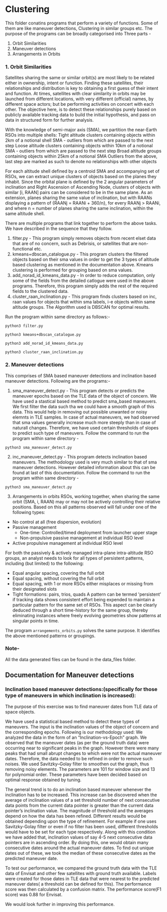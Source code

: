 # Clustering

This folder conatins programs that perform a variety of functions. Some of them are like maneuver detections, Clustering in similar groups etc.
The purpose of the programs can be broadly categorised into Three parts - 
1. Orbit Similarities
2. Maneuver detections
3. Arrangements in Orbits

### 1. Orbit Similarities
Satellites sharing the same or similar orbit(s) are most likely to be related either in ownership, intent or function. Finding these satellites, their relationships and distribution is key to obtaining a first guess of their intent and function. At times, satellites with clear similarity in orbits may be launched from different locations, with very different (official) names, by different space actors; but be performing activities on concert with each other. The objective here, is to detect these relationships purely based on publicly available tracking data to build the initial hypothesis, and pass on data in structured form for further analysis.

With the knowledge of semi-major axis (SMA), we partition the near-Earth RSOs into multiple shells:
Tight altitude clusters containing objects within 2km of a notional shell SMA - outliers from which are passed to the next step
Loose altitude clusters containing objects within 10km of a notional SMA - outliers from which are passed to the next step
Broad altitude groups containing objects within 25km of a notional SMA
Outliers from the above, last step are marked as such to denote no relationships with other objects

For each altitude shell defined by a centroid SMA and accompanying set of RSOs, we can extract unique clusters of objects based on the planes they inhabit. Since the orbital plane is defined by the 2 angular parameters of inclination and Right Ascension of Ascending Node, clusters of objects with similar [i, RAAN] pairs can be considered to be in the same plane. As an extension, planes sharing the same value of inclination, but with RAANs displaying a pattern of {RAANj = RAANi + 360/n}, for every RAANj > RAANi, and where n = number of planes sharing the same inclination, within the same altitude shell.

There are multiple programs that link together to perform the above tasks. We have described in the sequence that they follow.
1. filter.py - This program simply removes objects from recent elset data that are of no concern, such as Debrisis, or satellites that are non-functional etc.
2. kmeans+dbscan_catalogue.py - This program clusters the filtered objects based on their sma values in order to get the 3 types of altitude based clustering as mentioned in the documentation above. Kmeans clustering is performed for grouping based on sma values.
3. add_norad_id_kmeans_data.py - In order to reduce computation, only some of the fields from the detailed catlogue were used in the above programs. Therefore, this program simply adds the rest of the required fields to the clustered data.
4. cluster_raan_inclination.py - This program finds clusters based on inc, raan values for objects that within sma labels, i-e objects within same altitude groups. The Algorithm used is DBSCAN for optimal results.

Run the program within same directory as follows:- 
```
python3 filter.py
```
```
python3 kmeans+dbscan_catalogue.py
```
```
python3 add_norad_id_kmeans_data.py
```
```
python3 cluster_raan_inclination.py
```
### 2. Maneuver detections
This comprises of SMA based maneuver detections and inclination based maneuver detections. Following are the programs:-
1. sma_maneuver_detect.py - This program detects or predicts the maneuver epochs based on the TLE data of the object of concern. We have used a stastical based method to predict sma_based maneuvers. We first filter the data such tha we could have a smooth graph of this data. This would help in removing out possible unwanted or noisy elemnts in TLE samples.
In case of actual maneuvers, we had observed that sma values generally increase much more steeply than in case of naturall changes. Therefore, we have used certain thresholds of slopes to predict such type of maneuvers.
Follow the command to run the program within same directory - 
```
python3 sma_maneuver_detect.py
```

2. inc_maneuver_detect.py - This program detects inclination based maneuvers. The methodology used is very much similar to that of sma maneuver detections. However detailed information about this can be found at last of this documentation.
Follow the command to run the program within same directory - 
```
python3 sma_maneuver_detect.py
```

3. Arrangements in orbits
RSOs, working together, when sharing the same orbit (SMA, i, RAAN) may or may not be actively controlling their relative positions. Based on this all patterns observed will fall under one of the following types:
- No control at all (free dispersion, evolution)
- Passive management
  - One-time: Controlled/timed deployment from launcher upper stage
  - Non-propulsive passive management at individual RSO level
- Active propulsive management at individual RSO level

For both the passively & actively managed intra-plane intra-altitude RSO groups, an analyst needs to look for all types of persistent patterns, including (but limited) to the following:
- Equal angular spacing, covering the full orbit
- Equal spacing, without covering the full orbit
- Equal spacing, with 1 or more RSOs either misplaces or missing from their designated slots
- Tight formations: pairs, trios, quads
A pattern can be termed 'persistent' if tracking data shows consistent effort being expended to maintain a particular pattern for the same set of RSOs. This aspect can be clearly deduced through a short time-history for the same group, thereby eliminating instances where freely evolving geometries show patterns at singular points in time.

The program ``` arrangements_orbits.py ``` solves the same purpose. It identifies the above mentioned patterns or groupings.


### Note-
All the data generated files can be found in the data_files folder.


## Documentation for Maneuver detections
### Inclination based maneuver detections:(specifically for those type of maneuvers in which inclination is increased): 
The purpose of this exercise was to find maneuver dates from TLE data of space objects.

We have used a statistical based method to detect these types of maneuvers. The input is the inclination values of the object of concern and the corresponding epochs. Following is our methodology used:
We analyzed the data in the form of an “Inclination-vs-Epoch” graph. We observed that the maneuver dates (as per the ground truth data) were occurring near to significant peaks in the graph. However there were many peaks that had small abrupt changes to which were not the actual maneuver dates. Therefore, the data needed to be refined in order to remove such noises. We used Savitzky–Golay filter  to smoothen out the graph, thus removing noisy elements. The parameters are 101 for window size and 13 for polynomial order. These parameters have been decided based on optimal response obtained by tuning.

The general trend is to do an inclination based maneuver whenever the inclination has to be increased. This increase can be discovered when the average of inclination values of a set threshold number of next consecutive data points from the current data pointer is greater than the current data pointer’s inclination value. The magnitude of threshold and the averages depend on how the data has been refined. Different results would be obtained depending upon the type of refinement.  For example if one uses Savitzky-Golay filter or even if no filter has been used, different thresholds would have to be set for each type respectively.  Along with this condition we have added that, inclination values of say 4-5 next consecutive data pointers are in ascending order.
By doing this, one would obtain many consecutive dates around the actual maneuver dates. To find out unique dates out of these, we took the median of these consecutive dates as the predicted maneuver date.

To test our performance, we compared the ground truth data with the TLE data of Envisat and other few satellites with ground truth available. Labels were created for those dates in TLE data that were nearest to the predicted maneuver dates( a threshold can be defined for this). The performance score was then calculated by a confusion matrix.
The performance score(F1 score) was 0.88 for Envisat.

We would look further in improving this performance.







